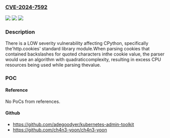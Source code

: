 ### [CVE-2024-7592](https://cve.mitre.org/cgi-bin/cvename.cgi?name=CVE-2024-7592)
![](https://img.shields.io/static/v1?label=Product&message=CPython&color=blue)
![](https://img.shields.io/static/v1?label=Version&message=0%3C%3D%203.13.0%20&color=brighgreen)
![](https://img.shields.io/static/v1?label=Vulnerability&message=CWE-400%20Uncontrolled%20Resource%20Consumption&color=brighgreen)

### Description

There is a LOW severity vulnerability affecting CPython, specifically the'http.cookies' standard library module.When parsing cookies that contained backslashes for quoted characters inthe cookie value, the parser would use an algorithm with quadraticcomplexity, resulting in excess CPU resources being used while parsing thevalue.

### POC

#### Reference
No PoCs from references.

#### Github
- https://github.com/adegoodyer/kubernetes-admin-toolkit
- https://github.com/ch4n3-yoon/ch4n3-yoon

